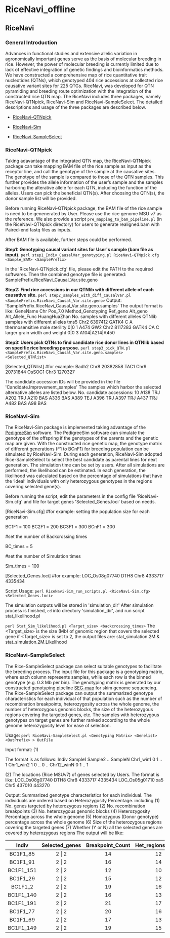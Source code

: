 # RiceNavi_offline
## RiceNavi



### General Introduction

Advances in functional studies and extensive allelic variation in agronomically important genes serve as the basis of molecular breeding in rice. However, the power of molecular breeding is currently limited due to lack of effective integration of genetic findings and bioinformatics methods. We have constructed a comprehensive map of rice quantitative trait nucleotides (QTNs), which genotyped 404 rice accessions at collected rice causative variant sites for 225 QTGs. RiceNavi, was developed for QTN pyramiding and breeding route optimization with the integration of the constructed rice QTN map. The RiceNavi includes three packages, namely RiceNavi-QTNpick, RiceNavi-Sim and RiceNavi-SampleSelect. The detailed descriptions and usage of the three packages are described below.



* [RiceNavi-QTNpick](#RiceNavi-QTNpick)

* [RiceNavi-Sim](#RiceNavi-Sim)

* [RiceNavi-SampleSelect](#RiceNavi-SampleSelect)



### RiceNavi-QTNpick

Taking adavantage of the integrated QTN map, the RiceNavi-QTNpick package can take mapping BAM file of the rice sample as input as  the receptor line, and call the genotype of the sample at the causative sites. The genotype of  the sample is compared to those of the QTN samples. This further provides the allele information of the user’s sample and the samples harboring the alterative allele for each QTN, including the function of the alleles. Users can pick the beneficial QTN(s). After choosing the QTN(s), the donor sample list will be provided.

Before running RiceNavi-QTNpick package, the BAM file of the rice sample is need to be genenerated by User.
Please use the rice genome MSU v7 as the reference. We also provide a script `pre_mapping_to_bam_pipeline.pl` (in the RiceNavi-QTNpick directory) for users to generate realigned.bam with Paired-end fastq files as  inputs. 

After BAM file is available, further steps could be performed.

**Step1: Genotyping causal variant sites for User's sample (bam file as input).**
`perl step1_Indiv_CausalVar_genotyping.pl RiceNavi-QTNpick.cfg <Sample_BAM> <SamplePrefix>`

In the 'RiceNavi-QTNpick.cfg' file, please edit the PATH to the required softwares.
Then the combined genotype file is generated: SamplePrefix.RiceNavi_Causal_Var.site.geno



**Step2: Find rice accessions in our QTNlib with different allele of each causative site.**
`perl step2_samples_with_diff_CausalVar.pl <SamplePrefix.RiceNavi_Causal_Var.site.geno>`
Output: 'SamplePrefix.RiceNavi_Causal_Var.site.geno.samples'
The output format is like:
GeneName	Chr	Pos_7.0	Method_Genotyping	Ref_geno	Alt_geno	Alt_Allele_Func	HuangHuaZhan	No. samples with different alleles	QTNlib samples with different alleles
tms5	Chr2	6397412	GATK4	C	A	thermosensitive male sterility	0|0	1	A474
GW2	Chr2	8117283	GATK4	CA	C	larger grain width and weight	0|0	3	A104|A214|A450



**Step3:  Users pick QTNs to find candidate rice donor lines in QTNlib based on specific rice breeding purpose.**
`perl step3_pick_QTN.pl <SamplePrefix.RiceNavi_Causal_Var.site.geno.samples> <Selected_QTNlist>`

[Selected_QTNlist]
#for example:
Badh2	Chr8	20382858
TAC1	Chr9	20731844
OsSOC1	Chr3	1270327

The candidate accession IDs will be provided in the file 'Candidate.Improvement_samples'
The samples which harbor the selected alternative alleles are listed below.
No. candidate accessions: 10
A138	TRJ
A202	TRJ
A210	BAS
A336	BAS
A389	TEJ
A396	TRJ
A397	TRJ
A437	TRJ
A482	BAS
A98	BAS



### RiceNavi-Sim 

The RiceNavi-Sim package is implemented taking advantage of the [PedigreeSim](https://www.wur.nl/en/show/Software-PedigreeSim.htm) software. The PedigreeSim software can simulate the genotype of the offspring if the genotypes of the parents and the genetic map are given. With the constructed rice genetic map, the genotype matrix of different generations (F1 to BCnF1) for breeding population can be simulated by RiceNavi-Sim. During each generation, RiceNavi-Sim adopted Rice-SampleSelect to select the best candidate as parental lines for next generation. The simulation time can be set by users. After all simulations are performed, the likelihood can be estimated. In each generation, the likelihood was calculated based on the percentage of simulations that have the ‘ideal’ individuals with only heterozygous genotypes in the regions covering selected gene(s).

Before running the script, edit the parameters in the config file 'RiceNavi-Sim.cfg'
and file for target genes 'Selected_Genes.loci' based on needs.

[RiceNavi-Sim.cfg]
#for example: setting the population size for each generation

BC1F1 = 100
BC2F1 = 200
BC3F1 = 300
BCnF1 = 300

#set the number of Backcrossing times

BC_times = 5

#set the number of Simulation times

Sim_times = 100

[Selected_Genes.loci]
#for example:
LOC_Os08g07740	DTH8	Chr8	4333717	4335434

Script Usage:
`perl RiceNavi-Sim_run_scripts.pl <RiceNavi-Sim.cfg> <Selected_Genes.loci>`

The simulation outputs will be stored in 'simulation_dir'
After simulation process is finished, `cd` into directory 'simulation_dir', and run script stat_likelihood.pl

`perl Stat_Sim_likelihood.pl <Target_size> <backcrossing_times>`
The <Target_size> is the size (Mb) of genomic region that covers the selected gene
if <Target_size> is set to 2, 
the output files are: stat_simulation.2M & stat_simulation.2M.Likelihood



### RiceNavi-SampleSelect

The Rice-SampleSelect package can select suitable genotypes to facilitate the breeding process. The input file for this package is a genotyping matrix, where each column represents samples, while each row is the binned genotype (e.g. 0.3 Mb per bin). The genotyping matrix is generated by our constructed genotyping pipeline [SEG-map](http://db.ncgr.ac.cn/SEG/) for skim genome sequencing.  The Rice-SampleSelect package can output the  summarized genotype characteristics for each individual of that population such as the number of recombination breakpoints, heterozygosity across the whole genome, the number of heterozygous genomic blocks, the size of the heterozygous regions covering the targeted genes, etc. The samples with
heterozygous genotypes on target genes are further ranked according to the whole genome heterozygosity level for ease of selection.

Usage: 
`perl RiceNavi-SampleSelect.pl <Genotyping Matrix> <Genelist> <OutPrefix> > OutFile`

Input format:
(1) <Genotyping Matrix> 

The format is as follows:
    Indiv Sample1 Sample2  ..  SampleN
Chr1_win1   0        1     ..    1
Chr1_win2   1        0     ..    0
..
Chr12_winN  0        1     ..    1

(2) <Genelist>
The locations (Rice MSUv7) of genes selected by Users.
The format is like:
LOC_Os08g07740	DTH8	Chr8	4333717	4335434
LOC_Os05g01710	xa5	Chr5	437010	443270

Output: Summarized genotype characteristics for each individual. The individuals are ordered based on Heterozygosity Percentage.
        including  (1) No. genes targeted by heterozygous regions
                   (2) No. recombination breakpoints
                   (3) No. heterozygous genomic blocks
                   (4) Heterozygosity Percentage across the whole genome
                   (5) Homozygous (Donor genotype) percentage across the whole genome
                   (6) Size of the heterozygous regions covering the targeted genes
                   (7) Whether (Y or N) all the selected genes are covered by heterozygous regions
The output will be like:

|   Indiv   | Selected_genes | Breakpoint_Count | Het_regions_count | Heterozygosity_Percent | Homo_donor_Pct |    DTH8(8\|4.33)    |  Ghd7.1(7\|29.62)  | Y_or_N |
| :-------: | :------------: | :--------------: | :---------------: | :--------------------: | :------------: | :-----------------: | :----------------: | :----: |
| BC1F1_85  |     2 \| 2     |        14        |        12         |        0.355251        |       0        |  (25.2)8_0\|8_25.2  | (1.2)7_28.8\|7_30  |   Y    |
| BC1F1_91  |     2 \| 2     |        16        |        14         |        0.383562        |       0        |  (28.2)8_0\|8_28.2  | (0.6)7_29.4\|7_30  |   Y    |
| BC1F1_151 |     2 \| 2     |        12        |        10         |        0.391781        |       0        | (18.9)8_1.8\|8_20.7 | (1.8)7_28.2\|7_30  |   Y    |
| BC1F1_29  |     2 \| 2     |        15        |        12         |        0.414612        |       0        | (21.6)8_3.6\|8_25.2 | (27.9)7_2.1\|7_30  |   Y    |
|  BC1F1_2  |     2 \| 2     |        19        |        16         |        0.421918        |       0        | (25.2)8_2.1\|8_27.3 | (24.6)7_5.4\|7_30  |   Y    |
| BC1F1_140 |     2 \| 2     |        16        |        13         |        0.437443        |       0        |  (26.1)8_0\|8_26.1  | (8.4)7_21.6\|7_30  |   Y    |
| BC1F1_191 |     2 \| 2     |        21        |        17         |        0.441096        |       0        |   (4.5)8_0\|8_4.5   | (1.5)7_28.5\|7_30  |   Y    |
| BC1F1_77  |     2 \| 2     |        20        |        16         |        0.483105        |       0        |  (28.2)8_0\|8_28.2  | (15.9)7_14.1\|7_30 |   Y    |
| BC1F1_69  |     2 \| 2     |        17        |        13         |        0.485845        |       0        | (22.8)8_3.6\|8_26.4 | (27.6)7_2.4\|7_30  |   Y    |
| BC1F1_149 |     2 \| 2     |        19        |        15         |        0.485845        |       0        |  (3.9)8_0.9\|8_4.8  | (2.4)7_27.6\|7_30  |   Y    |



